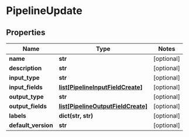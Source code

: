 # PipelineUpdate

## Properties
Name | Type | Notes
------------ | ------------- | -------------
**name** | **str** | [optional]
**description** | **str** | [optional]
**input_type** | **str** | [optional]
**input_fields** | [**list[PipelineInputFieldCreate]**](PipelineInputFieldCreate.md) | [optional]
**output_type** | **str** | [optional]
**output_fields** | [**list[PipelineOutputFieldCreate]**](PipelineOutputFieldCreate.md) | [optional]
**labels** | **dict(str, str)** | [optional]
**default_version** | **str** | [optional]


